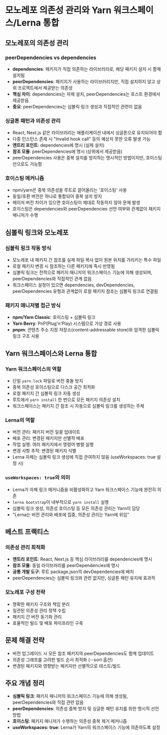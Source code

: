 # 모노레포 의존성 관리와 Yarn 워크스페이스/Lerna 통합

## 모노레포의 의존성 관리

### peerDependencies vs dependencies

- **dependencies**: 패키지가 직접 의존하는 라이브러리로, 해당 패키지 설치 시 함께 설치됨
- **peerDependencies**: 패키지가 사용하는 라이브러리지만, 직접 설치하지 않고 상위 프로젝트에서 제공받는 의존성
- **핵심 차이**: dependencies는 자체 설치, peerDependencies는 호스트 환경에서 제공받음
- **중요**: peerDependencies는 심볼릭 링크 생성과 직접적인 관련이 없음

### 싱글톤 패턴과 의존성 관리

- React, Next.js 같은 라이브러리는 애플리케이션 내에서 싱글톤으로 유지되어야 함
- 다중 인스턴스 존재 시 "Invalid hook call" 등의 예상치 못한 오류 발생 가능
- **엔트리 포인트**: dependencies에 명시 (실제 설치)
- **참조 모듈**: peerDependencies에 명시 (상위에서 제공받음)
- peerDependencies 사용은 중복 설치를 방지하는 명시적인 방법이지만, 호이스팅만으로도 가능함

### 호이스팅 메커니즘

- npm/yarn은 중복 의존성을 루트로 끌어올리는 '호이스팅' 사용
- 동일/호환 버전은 하나로 통합되어 중복 설치 방지
- 메이저 버전 차이가 있으면 호이스팅이 제대로 작동하지 않아 문제 발생
- 호이스팅은 dependencies와 peerDependencies 선언 여부와 관계없이 패키지 매니저가 수행

## 심볼릭 링크와 모노레포

### 심볼릭 링크 작동 방식

- 모노레포 내 패키지 간 참조를 실제 파일 복사 없이 원본 위치를 가리키는 특수 파일
- 로컬 패키지 변경 시 참조하는 다른 패키지에 즉시 반영됨
- 심볼릭 링크는 전적으로 패키지 매니저의 워크스페이스 기능에 의해 생성되며, peerDependencies와 직접적인 관계 없음
- 워크스페이스 설정이 있으면 dependencies, devDependencies, peerDependencies 유형과 관계없이 로컬 패키지 참조는 심볼릭 링크로 연결됨

### 패키지 매니저별 접근 방식

- **npm/Yarn Classic**: 호이스팅 + 심볼릭 링크
- **Yarn Berry**: PnP(Plug'n'Play) 시스템으로 가상 경로 사용
- **pnpm**: 콘텐츠 주소 지정 저장소(content-addressable store)와 엄격한 심볼릭 링크 구조 사용

## Yarn 워크스페이스와 Lerna 통합

### Yarn 워크스페이스의 역할

- 단일 `yarn.lock` 파일로 버전 충돌 방지
- 중복 의존성 호이스팅으로 디스크 공간 최적화
- 로컬 패키지 간 심볼릭 링크 자동 생성
- 루트에서 `yarn install` 한 번으로 모든 패키지 의존성 설치
- 워크스페이스는 패키지 간 참조 시 자동으로 심볼릭 링크를 생성하는 주체

### Lerna의 역할

- 버전 관리: 패키지 버전 일괄 업데이트
- 배포 관리: 변경된 패키지만 선별적 배포
- 작업 실행: 여러 패키지에서 명령어 병렬 실행
- 변경 사항 추적: 변경된 패키지 식별
- Lerna 자체는 심볼릭 링크 생성에 직접 관여하지 않음 (useWorkspaces: true 설정 시)

### `useWorkspaces: true`의 의미

- Lerna가 자체 링크 메커니즘을 비활성화하고 Yarn 워크스페이스 기능에 완전히 의존
- `lerna bootstrap`이 내부적으로 `yarn install` 실행
- 심볼릭 링크 생성, 의존성 호이스팅 등 모든 의존성 관리는 Yarn이 담당
- "Lerna는 버전 관리와 배포에 집중, 의존성 관리는 Yarn에 위임"

## 베스트 프랙티스

### 의존성 관리 최적화

- **엔트리 포인트**: React, Next.js 등 핵심 라이브러리를 dependencies에 명시
- **참조 모듈**: 동일 라이브러리를 peerDependencies에 명시
- **공통 개발 도구**: 루트 package.json의 devDependencies에 배치
- peerDependencies는 심볼릭 링크와 관련 없지만, 싱글톤 패턴 유지에 효과적

### 모노레포 구성 전략

- 명확한 패키지 구조와 책임 분리
- 일관된 의존성 관리 정책 수립
- 패키지 간 버전 동기화 관리
- 효율적인 빌드 및 배포 파이프라인 구축

## 문제 해결 전략

- 버전 업그레이드 시 모든 참조 패키지의 peerDependencies도 함께 업데이트
- 의존성 그래프를 고려한 빌드 순서 최적화 (--sort 옵션)
- 변경된 패키지와 영향받는 패키지만 선별적으로 테스트/빌드

## 주요 개념 정리

- **심볼릭 링크**: 패키지 매니저의 워크스페이스 기능에 의해 생성됨, peerDependencies와 직접 관련 없음
- **peerDependencies**: 의존성 중복 방지 및 싱글톤 패턴 유지를 위한 명시적 선언 방법
- **호이스팅**: 패키지 매니저가 수행하는 의존성 중복 제거 메커니즘
- **useWorkspaces: true**: Lerna가 Yarn의 워크스페이스 기능에 의존하도록 설정

